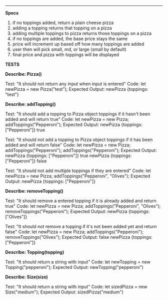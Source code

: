 ***********************************************************************************
**Specs**

1. if no toppings added, return a plain cheese pizza
2. adding a topping returns that topping on a pizza
3. adding multiple toppings to pizza returns those toppings on a pizza
4. if no toppings are added, the base price stays the same
5. price will increment up based off how many toppings are added
6. user then will pick small, md, or large (small by default)
7. final price and pizza with toppings will be displayed


**TESTS**

**Describe: Pizza()**

Test: "It should not return any input when input is entered"
Code: let newPizza = new Pizza("test");
Expected Output: newPizza {toppings: "test"}



**Describe: addTopping()**

Test: "It should add a topping to Pizza object toppings if it hasn't been added and will return true"
Code: let newPizza = new Pizza;
addToppings("Pepperoni");
Expected Output: newPizza {toppings: ["Pepperoni"]}
                  true


Test: "It should not add a topping to Pizza object toppings if it has been added and will return false"
Code: let newPizza = new Pizza;
addToppings("Pepperoni");
addToppings("Pepperoni");
Expected Output: newPizza {toppings: ["Pepperoni"]}
                  true
                  newPizza {toppings: ["Pepperoni"]}
                  false

Test: "It should not add multiple toppings if they are entered"
Code: let newPizza = new Pizza;
addToppings("Pepperoni", "Olives");
Expected Output: newPizza {toppings: ["Pepperoni"]}



**Describe: removeTopping()**

Test: "It should remove a entered topping if it is already added and return true"
Code: let newPizza = new Pizza;
addToppings("Pepperoni", "Olives");
removeToppings("Pepperoni");
Expected Output: newPizza {toppings: ["Olives"]}

Test: "It should not remove a topping if it's not been added yet and return false"
Code: let newPizza = new Pizza;
addToppings("Pepperoni");
removeToppings("Olives");
Expected Output: false
                newPizza {toppings: ["Pepperoni"]}



**Describe: Topping(topping)**

Test: "It should return a string with input"
Code: let newTopping = new Topping("pepperoni");
Expected Output: newTopping("pepperoni")



**Describe: Size(size)**

Test: "It should return a string with input"
Code: let sizedPizza = new Size("medium");
Expected Output: sizedPizza("medium")